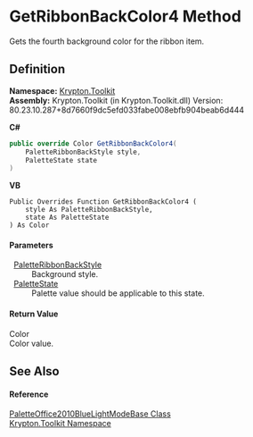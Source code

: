 # GetRibbonBackColor4 Method


Gets the fourth background color for the ribbon item.



## Definition
**Namespace:** <a href="79d2eac2-21f4-54ff-7552-b20c33c30600.md">Krypton.Toolkit</a>  
**Assembly:** Krypton.Toolkit (in Krypton.Toolkit.dll) Version: 80.23.10.287+8d7660f9dc5efd033fabe008ebfb904beab6d444

**C#**
``` C#
public override Color GetRibbonBackColor4(
	PaletteRibbonBackStyle style,
	PaletteState state
)
```
**VB**
``` VB
Public Overrides Function GetRibbonBackColor4 ( 
	style As PaletteRibbonBackStyle,
	state As PaletteState
) As Color
```



#### Parameters
<dl><dt>  <a href="d5452c18-02bd-0545-6976-287e4df5184f.md">PaletteRibbonBackStyle</a></dt><dd>Background style.</dd><dt>  <a href="93e626cd-00cf-240e-06c6-ab4d47e982ba.md">PaletteState</a></dt><dd>Palette value should be applicable to this state.</dd></dl>

#### Return Value
Color  
Color value.

## See Also


#### Reference
<a href="a32033b4-2b2f-7da0-7b7b-0fe9b0fb4f77.md">PaletteOffice2010BlueLightModeBase Class</a>  
<a href="79d2eac2-21f4-54ff-7552-b20c33c30600.md">Krypton.Toolkit Namespace</a>  
